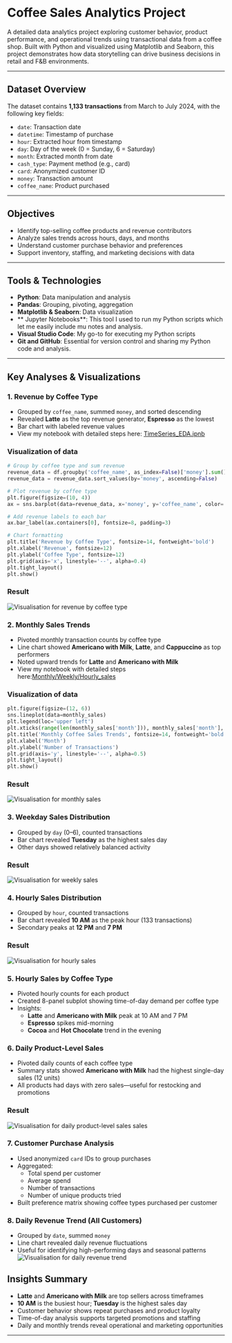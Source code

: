 # Coffee Sales Analytics Project

A detailed data analytics project exploring customer behavior, product performance, and operational trends using transactional data from a coffee shop. Built with Python and visualized using Matplotlib and Seaborn, this project demonstrates how data storytelling can drive business decisions in retail and F&B environments.

---

## Dataset Overview

The dataset contains **1,133 transactions** from March to July 2024, with the following key fields:

- `date`: Transaction date
- `datetime`: Timestamp of purchase
- `hour`: Extracted hour from timestamp
- `day`: Day of the week (0 = Sunday, 6 = Saturday)
- `month`: Extracted month from date
- `cash_type`: Payment method (e.g., card)
- `card`: Anonymized customer ID
- `money`: Transaction amount
- `coffee_name`: Product purchased

---

## Objectives

- Identify top-selling coffee products and revenue contributors
- Analyze sales trends across hours, days, and months
- Understand customer purchase behavior and preferences
- Support inventory, staffing, and marketing decisions with data

---

## Tools & Technologies

- **Python**: Data manipulation and analysis
- **Pandas**: Grouping, pivoting, aggregation
- **Matplotlib & Seaborn**: Data visualization
- ** Jupyter Notebooks**: This tool I used to run my Python scripts which let me easily include mu notes and analysis.
- **Visual Studio Code**: My go-to for executing my Python scripts
- **Git and GitHub**: Essential for version control and sharing my Python code and analysis.

---


## Key Analyses & Visualizations

### 1. **Revenue by Coffee Type**
- Grouped by `coffee_name`, summed `money`, and sorted descending
- Revealed **Latte** as the top revenue generator, **Espresso** as the lowest
- Bar chart with labeled revenue values
- View my notebook with detailed steps here:
[TimeSeries_EDA.ipnb](TimeSeries_EDA.ipynb)

### Visualization of data

```python
# Group by coffee type and sum revenue
revenue_data = df.groupby('coffee_name', as_index=False)['money'].sum()
revenue_data = revenue_data.sort_values(by='money', ascending=False)

# Plot revenue by coffee type
plt.figure(figsize=(10, 4))
ax = sns.barplot(data=revenue_data, x='money', y='coffee_name', color='steelblue')

# Add revenue labels to each bar
ax.bar_label(ax.containers[0], fontsize=8, padding=3)

# Chart formatting
plt.title('Revenue by Coffee Type', fontsize=14, fontweight='bold')
plt.xlabel('Revenue', fontsize=12)
plt.ylabel('Coffee Type', fontsize=12)
plt.grid(axis='x', linestyle='--', alpha=0.4)
plt.tight_layout()
plt.show()
```
### Result
![Visualisation for revenue by coffee type](images/renenue_by_coffeetype.png)

### 2. **Monthly Sales Trends**
- Pivoted monthly transaction counts by coffee type
- Line chart showed **Americano with Milk**, **Latte**, and **Cappuccino** as top performers
- Noted upward trends for **Latte** and **Americano with Milk**
- View my notebook with detailed steps here:[Monthly/Weekly/Hourly_sales](Next_day_week_month_sales.ipynb)

### Visualization of data

```python
plt.figure(figsize=(12, 6))
sns.lineplot(data=monthly_sales)
plt.legend(loc='upper left')
plt.xticks(range(len(monthly_sales['month'])), monthly_sales['month'], size='small')
plt.title('Monthly Coffee Sales Trends', fontsize=14, fontweight='bold')
plt.xlabel('Month')
plt.ylabel('Number of Transactions')
plt.grid(axis='y', linestyle='--', alpha=0.5)
plt.tight_layout()
plt.show()
```
### Result
![Visualisation for monthly sales](images/monthly_coffee_trend.png)


### 3. **Weekday Sales Distribution**
- Grouped by `day` (0–6), counted transactions
- Bar chart revealed **Tuesday** as the highest sales day
- Other days showed relatively balanced activity

### Result
![Visualisation for weekly sales](images/weekly_coffee_sales.png)

### 4. **Hourly Sales Distribution**
- Grouped by `hour`, counted transactions
- Bar chart revealed **10 AM** as the peak hour (133 transactions)
- Secondary peaks at **12 PM** and **7 PM**

### Result
![Visualisation for hourly sales](images/hourly_coffee_sales.png)

### 5. **Hourly Sales by Coffee Type**
- Pivoted hourly counts for each product
- Created 8-panel subplot showing time-of-day demand per coffee type
- Insights:
  - **Latte** and **Americano with Milk** peak at 10 AM and 7 PM
  - **Espresso** spikes mid-morning
  - **Cocoa** and **Hot Chocolate** trend in the evening

### 6. **Daily Product-Level Sales**
- Pivoted daily counts of each coffee type
- Summary stats showed **Americano with Milk** had the highest single-day sales (12 units)
- All products had days with zero sales—useful for restocking and promotions

### Result
![Visualisation for daily product-level sales sales](images/individualy_hourly_sales.png)

### 7. **Customer Purchase Analysis**
- Used anonymized `card` IDs to group purchases
- Aggregated:
  - Total spend per customer
  - Average spend
  - Number of transactions
  - Number of unique products tried
- Built preference matrix showing coffee types purchased per customer

### 8. **Daily Revenue Trend (All Customers)**
- Grouped by `date`, summed `money`
- Line chart revealed daily revenue fluctuations
- Useful for identifying high-performing days and seasonal patterns
![Visualisation for daily revenue trend](images/daily_revenue_trend.png)

##  Insights Summary

- **Latte** and **Americano with Milk** are top sellers across timeframes
- **10 AM** is the busiest hour; **Tuesday** is the highest sales day
- Customer behavior shows repeat purchases and product loyalty
- Time-of-day analysis supports targeted promotions and staffing
- Daily and monthly trends reveal operational and marketing opportunities

---
